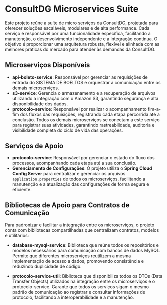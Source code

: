 # ConsultDG Microservices Suite

Este projeto reúne a suíte de micro serviços da ConsultDG, projetada para oferecer soluções escaláveis, modulares e de alta performance. Cada serviço é responsável por uma funcionalidade específica, facilitando a manutenção, o desenvolvimento independente e a integração contínua. O objetivo é proporcionar uma arquitetura robusta, flexível e alinhada com as melhores práticas do mercado para atender às demandas da ConsultDG.

## Microserviços Disponíveis

- **api-boleto-service**: Responsável por gerenciar as requisições de entrada do SISTEMA DE BOELTOS e orquestrar a comunicação entre os demais microserviços.
- **s3-service**: Gerencia o armazenamento e a recuperação de arquivos utilizando a integração com o Amazon S3, garantindo segurança e alta disponibilidade dos dados.
- **protocolo-service**: Responsável por realizar o acompanhamento fim-a-fim dos fluxos das requisições, registrando cada etapa percorrida até a conclusão. Todos os demais microserviços se conectam a este serviço para registrar suas atividades, garantindo rastreabilidade, auditoria e visibilidade completa do ciclo de vida das operações.

## Serviços de Apoio

- **protocolo-service**: Responsável por gerenciar o estado do fluxo dos processos, acompanhando cada etapa até a sua conclusão.
- **Gerenciamento de Configurações**: O projeto utiliza o **Spring Cloud Config Server** para centralizar e gerenciar os arquivos `application.properties` de todos os microserviços, facilitando a manutenção e a atualização das configurações de forma segura e eficiente.

## Bibliotecas de Apoio para Contratos de Comunicação

Para padronizar e facilitar a integração entre os microserviços, o projeto conta com bibliotecas compartilhadas que centralizam contratos, modelos e utilitários:

- **database-mysql-service**: Biblioteca que reúne todos os repositórios e modelos necessários para comunicação com bancos de dados MySQL. Permite que diferentes microserviços reutilizem a mesma implementação de acesso a dados, promovendo consistência e reduzindo duplicidade de código.

- **protocolo-service-util**: Biblioteca que disponibiliza todos os DTOs (Data Transfer Objects) utilizados na integração entre os microserviços e o protocolo-service. Garante que todos os serviços sigam o mesmo padrão de comunicação ao registrar e consultar informações de protocolo, facilitando a interoperabilidade e a manutenção.